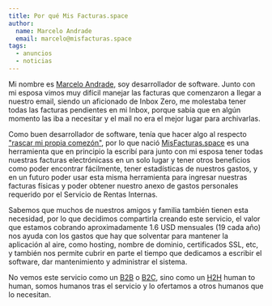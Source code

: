 ```yaml
---
title: Por qué Mis Facturas.space
author:
  name: Marcelo Andrade
  email: marcelo@misfacturas.space
tags:
  - anuncios
  - noticias
---
```



Mi nombre es [Marcelo Andrade](https://twitter.com/MarceloAndrade), soy desarrollador de software. 
Junto con mi esposa vimos muy difícil manejar las facturas
que comenzaron a llegar a nuestro email, siendo un aficionado
de Inbox Zero, me molestaba tener todas las facturas pendientes
en mi Inbox, porque sabía que en algún momento las iba a necesitar
y el mail no era el mejor lugar para archivarlas.

Como buen desarrollador de software, tenía que hacer algo al respecto 
["rascar mi propia comezón"](http://es.wikipedia.org/wiki/La_catedral_y_el_bazar), 
por lo que nació [MisFacturas.space](http://www.misfacturas.space) es una herramienta
que en principio la escribí para junto con mi esposa tener todas
nuestras facturas electrónicass en un solo lugar y tener otros beneficios
como poder encontrar fácilmente, tener estadísticas de nuestros gastos,
y en un futuro poder usar esta misma herramienta para ingresar
nuestras facturas físicas y poder obtener nuestro anexo de
gastos personales requerido por el Servicio de Rentas Internas.

Sabemos que muchos de nuestros amigos y familia también tienen
esta necesidad, por lo que decidimos compartirla creando este
servicio, el valor que estamos cobrando aproximadamente 1.6 USD
mensuales (19 cada año) nos ayuda con los gastos que hay que solventar para
mantener la aplicación al aire, como hosting, nombre de dominio,
certificados SSL, etc, y también nos permite cubrir en parte 
el tiempo que dedicamos a escribir el software, dar mantenimiento
y administrar el sistema.

No vemos este servicio como un [B2B](http://es.wikipedia.org/wiki/Business-to-business)
o [B2C](http://es.wikipedia.org/wiki/B2C), sino como un 
[H2H](http://www.bryankramer.com/there-is-no-more-b2b-or-b2c-its-human-to-human-h2h/) human to human, 
somos humanos tras el servicio y lo ofertamos a otros humanos que
lo necesitan.

